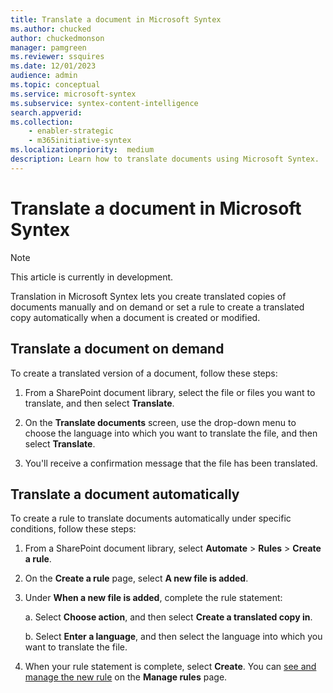 ```yaml
---
title: Translate a document in Microsoft Syntex
ms.author: chucked
author: chuckedmonson
manager: pamgreen
ms.reviewer: ssquires
ms.date: 12/01/2023
audience: admin
ms.topic: conceptual
ms.service: microsoft-syntex
ms.subservice: syntex-content-intelligence
search.appverid: 
ms.collection: 
    - enabler-strategic
    - m365initiative-syntex
ms.localizationpriority:  medium
description: Learn how to translate documents using Microsoft Syntex.
---
```


# Translate a document in Microsoft Syntex

> [!NOTE]
> This article is currently in development.

Translation in Microsoft Syntex lets you create translated copies of documents manually and on demand or set a rule to create a translated copy automatically when a document is created or modified.​

## Translate a document on demand

To create a translated version of a document, follow these steps:

1. From a SharePoint document library, select the file or files you want to translate, and then select **Translate**.

2. On the **Translate documents** screen, use the drop-down menu to choose the language into which you want to translate the file, and then select **Translate**.

3. You'll receive a confirmation message that the file has been translated.

## Translate a document automatically

To create a rule to translate documents automatically under specific conditions, follow these steps:

1. From a SharePoint document library, select **Automate** > **Rules** > **Create a rule**.

2. On the **Create a rule** page, select **A new file is added**.

3. Under **When a new file is added**, complete the rule statement:

    a. Select **Choose action**, and then select **Create a translated copy in**.

    b. Select **Enter a language**, and then select the language into which you want to translate the file. 

4. When your rule statement is complete, select **Create**. You can [see and manage the new rule](content-processing-overview.md#manage-a-rule) on the **Manage rules** page.
